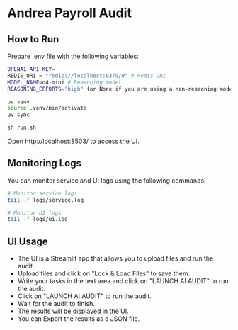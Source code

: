 # Andrea Payroll Audit

## How to Run

Prepare .env file with the following variables:

```bash
OPENAI_API_KEY=
REDIS_URI = "redis://localhost:6379/0" # Redis URI
MODEL_NAME=o4-mini # Reasoning model
REASONING_EFFORTS="high" (or None if you are using a non-reasoning model like gpt-4.1, gpt-4o and the mini ones.)
```

```bash
uv venv
source .venv/bin/activate
uv sync

sh run.sh
```
Open http://localhost:8503/ to access the UI.

## Monitoring Logs

You can monitor service and UI logs using the following commands:

```bash
# Monitor service logs
tail -f logs/service.log

# Monitor UI logs
tail -f logs/ui.log
```


## UI Usage

- The UI is a Streamlit app that allows you to upload files and run the audit.
- Upload files and click on "Lock & Load Files" to save them.
- Write your tasks in the text area and click on "LAUNCH AI AUDIT" to run the audit.
- Click on "LAUNCH AI AUDIT" to run the audit.
- Wait for the audit to finish.
- The results will be displayed in the UI.
- You can Export the results as a JSON file.